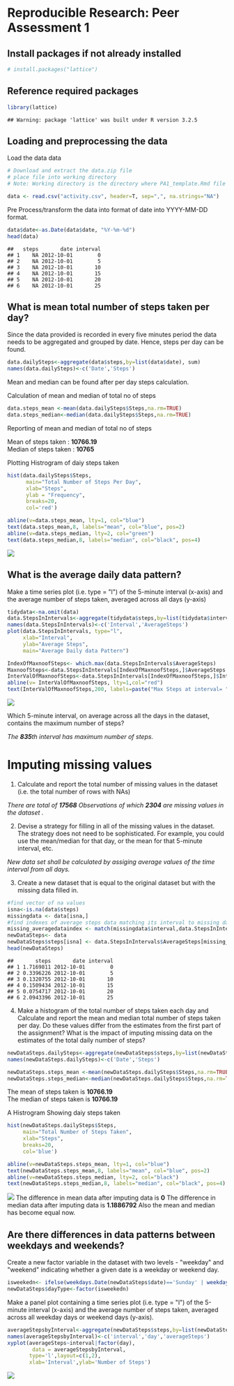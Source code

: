 # Reproducible Research: Peer Assessment 1

## Install packages if not already installed

```r
# install.packages("lattice")
```

## Reference required packages

```r
library(lattice)
```

```
## Warning: package 'lattice' was built under R version 3.2.5
```

## Loading and preprocessing the data
Load the data data

```r
# Download and extract the data.zip file 
# place file into working directory
# Note: Working directory is the directory where PA1_template.Rmd file stored
```

```r
data <- read.csv("activity.csv", header=T, sep=",", na.strings="NA")
```

Pre Process/transform the data into format of date into YYYY-MM-DD format.


```r
data$date<-as.Date(data$date, "%Y-%m-%d")
head(data)
```

```
##   steps       date interval
## 1    NA 2012-10-01        0
## 2    NA 2012-10-01        5
## 3    NA 2012-10-01       10
## 4    NA 2012-10-01       15
## 5    NA 2012-10-01       20
## 6    NA 2012-10-01       25
```

## What is mean total number of steps taken per day?

Since the data provided is recorded in every five minutes period the data needs to be aggregated 
and grouped by date. Hence, steps per day can be found.


```r
data.dailySteps<-aggregate(data$steps,by=list(data$date), sum)
names(data.dailySteps)<-c('Date','Steps')
```


Mean and median can be found after per day steps calculation.

Calculation of mean and median of total no of steps

```r
data.steps_mean <-mean(data.dailySteps$Steps,na.rm=TRUE)
data.steps_median<-median(data.dailySteps$Steps,na.rm=TRUE)
```
Reporting of mean and median of total no of steps

Mean of steps taken : **10766.19**  
Median of steps taken : **10765**

Plotting Histrogram of daiy steps taken

```r
hist(data.dailySteps$Steps, 
      main="Total Number of Steps Per Day", 
      xlab="Steps",
      ylab = "Frequency",
      breaks=20,
      col='red')

abline(v=data.steps_mean, lty=1, col="blue")
text(data.steps_mean,8, labels="mean", col="blue", pos=2)
abline(v=data.steps_median, lty=2, col="green")
text(data.steps_median,8, labels="median", col="black", pos=4)
```

![](PA1_template_files/figure-html/histogram-1.png)<!-- -->

## What is the average daily data pattern?

Make a time series plot (i.e. type = "l") of the 5-minute interval (x-axis) and the average number of steps taken, averaged across all days (y-axis)

```r
tidydata<-na.omit(data)
data.StepsInIntervals<-aggregate(tidydata$steps,by=list(tidydata$interval), mean)
names(data.StepsInIntervals)<-c('Interval','AverageSteps')
plot(data.StepsInIntervals, type="l", 
     xlab="Interval", 
     ylab="Average Steps", 
     main="Average Daily data Pattern")

IndexOfMaxnoofSteps<- which.max(data.StepsInIntervals$AverageSteps)
MaxnoofSteps<-data.StepsInIntervals[IndexOfMaxnoofSteps,]$AverageSteps
InterValOfMaxnoofSteps<-data.StepsInIntervals[IndexOfMaxnoofSteps,]$Interval
abline(v= InterValOfMaxnoofSteps, lty=1,col="red")
text(InterValOfMaxnoofSteps,200, labels=paste("Max Steps at interval= ",InterValOfMaxnoofSteps) , col="red", pos=4)
```

![](PA1_template_files/figure-html/unnamed-chunk-8-1.png)<!-- -->


Which 5-minute interval, on average across all the days in the dataset, contains the maximum number of steps?

_The **835**th  interval has maximum number of steps._


# Imputing missing values

1. Calculate and report the total number of missing values in the dataset (i.e. the total number of rows with NAs)

_There are total of **17568** Observations of which **2304** are missing values in the dataset ._

2. Devise a strategy for filling in all of the missing values in the dataset. The
strategy does not need to be sophisticated. For example, you could use
the mean/median for that day, or the mean for that 5-minute interval, etc.

_New data set shall be calculated by assiging average values of the time interval from all days._

3. Create a new dataset that is equal to the original dataset but with the
missing data filled in.


```r
#find vector of na values
isna<-is.na(data$steps)
missingdata <- data[isna,]
#find indexes of average steps data matching its interval to missing data.
missing_averagedataindex <- match(missingdata$interval,data.StepsInIntervals$Interval)
newDataSteps<- data
newDataSteps$steps[isna] <- data.StepsInIntervals$AverageSteps[missing_averagedataindex]
head(newDataSteps)
```

```
##       steps       date interval
## 1 1.7169811 2012-10-01        0
## 2 0.3396226 2012-10-01        5
## 3 0.1320755 2012-10-01       10
## 4 0.1509434 2012-10-01       15
## 5 0.0754717 2012-10-01       20
## 6 2.0943396 2012-10-01       25
```


4. Make a histogram of the total number of steps taken each day and Calculate
and report the mean and median total number of steps taken per day. Do
these values differ from the estimates from the first part of the assignment?
What is the impact of imputing missing data on the estimates of the total
daily number of steps?



```r
newDataSteps.dailySteps<-aggregate(newDataSteps$steps,by=list(newDataSteps$date), sum)
names(newDataSteps.dailySteps)<-c('Date','Steps')

newDataSteps.steps_mean <-mean(newDataSteps.dailySteps$Steps,na.rm=TRUE)
newDataSteps.steps_median<-median(newDataSteps.dailySteps$Steps,na.rm=TRUE)
```
The mean of steps taken is **10766.19**  
The median of steps taken is **10766.19**

A Histrogram Showing daiy steps taken

```r
hist(newDataSteps.dailySteps$Steps,
     main="Total Number of Steps Taken", 
     xlab="Steps", 
     breaks=20,
     col='blue')

abline(v=newDataSteps.steps_mean, lty=1, col="blue")
text(newDataSteps.steps_mean,8, labels="mean", col="blue", pos=2)
abline(v=newDataSteps.steps_median, lty=2, col="black")
text(newDataSteps.steps_median,8, labels="median", col="black", pos=4)
```

![](PA1_template_files/figure-html/newhistogram-1.png)<!-- -->
The difference in mean data after imputing data is
**0**
The difference in median data after imputing data is
**1.1886792**
Also the mean and median has become equal now.



## Are there differences in data patterns between weekdays and weekends?

Create a new factor variable in the dataset with two levels - "weekday"
and "weekend" indicating whether a given date is a weekday or weekend
day.



```r
isweekedn<- ifelse(weekdays.Date(newDataSteps$date)=='Sunday' | weekdays.Date(newDataSteps$date) =='Saturday','WeekEnd','WeekDay')
newDataSteps$dayType<-factor(isweekedn)
```

Make a panel plot containing a time series plot (i.e. type = "l") of the
5-minute interval (x-axis) and the average number of steps taken, averaged
across all weekday days or weekend days (y-axis).


```r
averageStepsbyInterval<-aggregate(newDataSteps$steps,by=list(newDataSteps$interval,newDataSteps$dayType), mean)
names(averageStepsbyInterval)<-c('interval','day','averageSteps')
xyplot(averageSteps~interval|factor(day),
        data = averageStepsbyInterval,
       type='l',layout=c(1,2),
       xlab='Interval',ylab='Number of Steps')
```

![](PA1_template_files/figure-html/unnamed-chunk-12-1.png)<!-- -->
